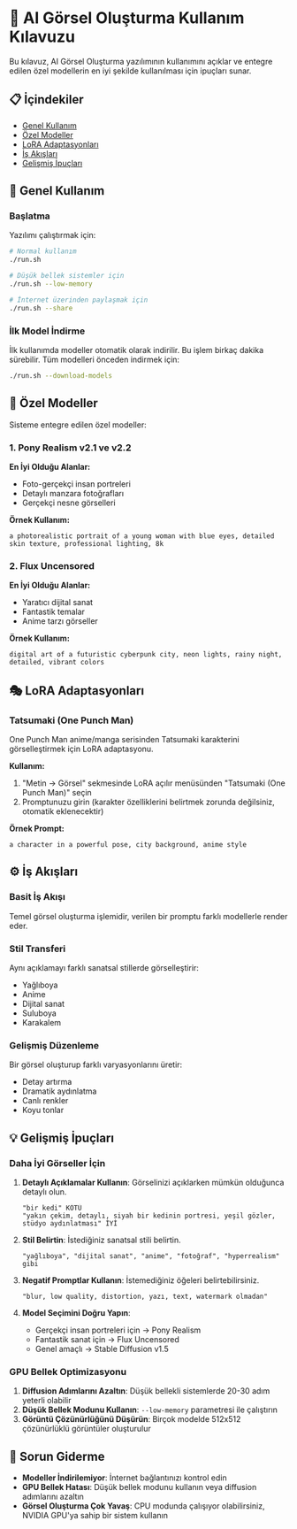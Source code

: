 # 🎨 AI Görsel Oluşturma Kullanım Kılavuzu

Bu kılavuz, AI Görsel Oluşturma yazılımının kullanımını açıklar ve entegre edilen özel modellerin en iyi şekilde kullanılması için ipuçları sunar.

## 📋 İçindekiler

- [Genel Kullanım](#genel-kullanım)
- [Özel Modeller](#özel-modeller)
- [LoRA Adaptasyonları](#lora-adaptasyonları)
- [İş Akışları](#iş-akışları)
- [Gelişmiş İpuçları](#gelişmiş-i̇puçları)

## 🚀 Genel Kullanım

### Başlatma

Yazılımı çalıştırmak için:

```bash
# Normal kullanım
./run.sh

# Düşük bellek sistemler için
./run.sh --low-memory

# İnternet üzerinden paylaşmak için
./run.sh --share
```

### İlk Model İndirme

İlk kullanımda modeller otomatik olarak indirilir. Bu işlem birkaç dakika sürebilir. Tüm modelleri önceden indirmek için:

```bash
./run.sh --download-models
```

## 🔮 Özel Modeller

Sisteme entegre edilen özel modeller:

### 1. Pony Realism v2.1 ve v2.2

**En İyi Olduğu Alanlar:**
- Foto-gerçekçi insan portreleri
- Detaylı manzara fotoğrafları
- Gerçekçi nesne görselleri

**Örnek Kullanım:**
```
a photorealistic portrait of a young woman with blue eyes, detailed skin texture, professional lighting, 8k
```

### 2. Flux Uncensored

**En İyi Olduğu Alanlar:**
- Yaratıcı dijital sanat
- Fantastik temalar
- Anime tarzı görseller

**Örnek Kullanım:**
```
digital art of a futuristic cyberpunk city, neon lights, rainy night, detailed, vibrant colors
```

## 🎭 LoRA Adaptasyonları

### Tatsumaki (One Punch Man)

One Punch Man anime/manga serisinden Tatsumaki karakterini görselleştirmek için LoRA adaptasyonu.

**Kullanım:**
1. "Metin → Görsel" sekmesinde LoRA açılır menüsünden "Tatsumaki (One Punch Man)" seçin
2. Promptunuzu girin (karakter özelliklerini belirtmek zorunda değilsiniz, otomatik eklenecektir)

**Örnek Prompt:**
```
a character in a powerful pose, city background, anime style
```

## ⚙️ İş Akışları

### Basit İş Akışı

Temel görsel oluşturma işlemidir, verilen bir promptu farklı modellerle render eder.

### Stil Transferi

Aynı açıklamayı farklı sanatsal stillerde görselleştirir:
- Yağlıboya
- Anime
- Dijital sanat
- Suluboya
- Karakalem

### Gelişmiş Düzenleme

Bir görsel oluşturup farklı varyasyonlarını üretir:
- Detay artırma
- Dramatik aydınlatma
- Canlı renkler
- Koyu tonlar

## 💡 Gelişmiş İpuçları

### Daha İyi Görseller İçin

1. **Detaylı Açıklamalar Kullanın**: Görselinizi açıklarken mümkün olduğunca detaylı olun.
   ```
   "bir kedi" KÖTÜ
   "yakın çekim, detaylı, siyah bir kedinin portresi, yeşil gözler, stüdyo aydınlatması" İYİ
   ```

2. **Stil Belirtin**: İstediğiniz sanatsal stili belirtin.
   ```
   "yağlıboya", "dijital sanat", "anime", "fotoğraf", "hyperrealism" gibi
   ```

3. **Negatif Promptlar Kullanın**: İstemediğiniz öğeleri belirtebilirsiniz.
   ```
   "blur, low quality, distortion, yazı, text, watermark olmadan"
   ```

4. **Model Seçimini Doğru Yapın**:
   - Gerçekçi insan portreleri için → Pony Realism
   - Fantastik sanat için → Flux Uncensored
   - Genel amaçlı → Stable Diffusion v1.5

### GPU Bellek Optimizasyonu

1. **Diffusion Adımlarını Azaltın**: Düşük bellekli sistemlerde 20-30 adım yeterli olabilir
2. **Düşük Bellek Modunu Kullanın**: `--low-memory` parametresi ile çalıştırın
3. **Görüntü Çözünürlüğünü Düşürün**: Birçok modelde 512x512 çözünürlüklü görüntüler oluşturulur

## 📝 Sorun Giderme

- **Modeller İndirilemiyor**: İnternet bağlantınızı kontrol edin
- **GPU Bellek Hatası**: Düşük bellek modunu kullanın veya diffusion adımlarını azaltın
- **Görsel Oluşturma Çok Yavaş**: CPU modunda çalışıyor olabilirsiniz, NVIDIA GPU'ya sahip bir sistem kullanın
